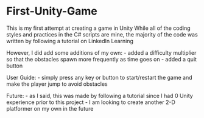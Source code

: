 # First-Unity-Game
This is my first attempt at creating a game in Unity
While all of the coding styles and practices in the C# scripts are mine, the majority of the 
code was written by following a tutorial on LinkedIn Learning 

However, I did add some additions of my own: 
    - added a difficulty multiplier so that the obstacles spawn more frequently as time goes on
    - added a quit button
    
User Guide: 
    - simply press any key or button to start/restart the game and make the player jump to avoid obstacles 

Future: 
    - as I said, this was made by following a tutorial since I had 0 Unity experience prior to this project 
    - I am looking to create another 2-D platformer on my own in the future
